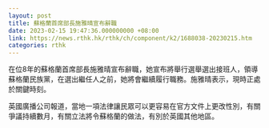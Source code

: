 ```yaml
---
layout: post
title: 蘇格蘭首席部長施雅晴宣布辭職
date: 2023-02-15 19:47:36.000000000 +08:00
link: https://news.rthk.hk/rthk/ch/component/k2/1688038-20230215.htm
categories: rthk
---
```


在位8年的蘇格蘭首席部長施雅晴宣布辭職，她宣布將舉行選舉選出接班人，領導蘇格蘭民族黨，在選出繼任人之前，她將會繼續履行職務。施雅晴表示，現時正處於關鍵時刻。

英國廣播公司報道，當地一項法律讓民眾可以更容易在官方文件上更改性別，有關爭議持續數月，有關立法將令蘇格蘭的做法，有別於英國其他地區。
